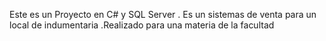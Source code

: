 Este es un Proyecto en C# y SQL Server . Es un sistemas de venta para un local de indumentaria .Realizado para una materia de la facultad
